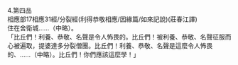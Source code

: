 4.第四品  
相應部17相應31經/分裂經(利得恭敬相應/因緣篇/如來記說)(莊春江譯)  
住在舍衛城……（中略）。  
「比丘們！利養、恭敬、名聲是令人怖畏的。比丘們！被利養、恭敬、名聲征服而心被遍取，提婆達多分裂僧團。比丘們！利養、恭敬、名聲是這麼令人怖畏的、……（中略）。比丘們！你們應該這麼學！」  
  
  
